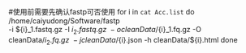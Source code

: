 #使用前需要先确认fastp可否使用
for i in `cat Acc.list`
do
/home/caiyudong/Software/fastp \
  -i ${i}_1.fastq.gz -I ${i}_2.fastq.gz \
  -o cleanData/${i}_1.fq.gz -O cleanData/${i}_2.fq.gz \
  -j cleanData/${i}.json -h cleanData/${i}.html
done
